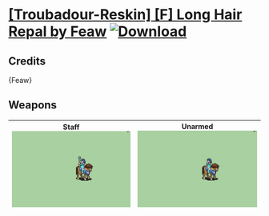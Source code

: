 # [\[Troubadour-Reskin\] \[F\] Long Hair Repal by Feaw](./) [![Download](https://img.shields.io/badge/Download-Click%20Here!-red)](https://minhaskamal.github.io/DownGit/#/home?url=https://github.com/Klokinator/FE-Repo/tree/main/Battle%20Animations%2FMounted%20-%20Valks%2C%20MKs%2C%20Magi%2F%5BTroubadour-Reskin%5D%20%5BF%5D%20Long%20Hair%20Repal%20by%20Feaw)
## Credits

{Feaw}

## Weapons

| <b>Staff</b><br/><img alt="Staff animation" src="./7.%20Staff/Staff.gif"/> | <b>Unarmed</b><br/><img alt="Unarmed animation" src="./8.%20Unarmed/Unarmed.gif"/> |
| :---: | :---: |
